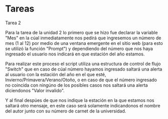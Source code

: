 # Tareas

Tarea 2

Para la tarea de la unidad 2 lo primero que se hizo fue declarar la variable "Mes" en la cúal inmediatamente nos pedirá que ingresemos un número de mes (1 al 12) por medio de una ventana emergente en el sitio web (para esto se utilizó la función "Prompt") y dependiendo del número que nos haya ingresado el usuario nos indicará en que estación del año estamos.

Para realizar este proceso el script utiliza una estructura de control de flujo "Switch" que en caso de cúal número hayamos ingresado saltará una alerta al usuario con la estación del año en el que esté, Invierno/Primavera/Verano/Otoño, o en caso de que el número ingresado no coincida con ningúno de los posibles casos nos saltará una alerta diciendonos "Valor invalido".

Y al final despúes de que nos indique la estación en la que estamos nos saltará otro mensaje, en este caso será solamente indicandonos el nombre del autor junto con su número de carnet de la universidad.

